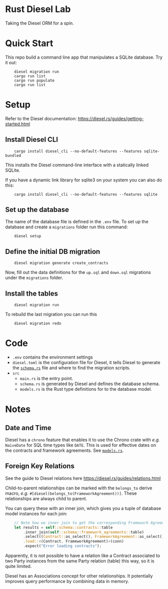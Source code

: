 # Rust Diesel Lab
Taking the Diesel ORM for a spin.

# Quick Start
This repo build a command line app that manipulates a SQLite database.
Try it out:

```
    diesel migration run
    cargo run list
    cargo run populate
    cargo run list
```

# Setup 

Refer to the Diesel documentation: https://diesel.rs/guides/getting-started.html

## Install Diesel CLI

```
    cargo install diesel_cli --no-default-features --features sqlite-bundled
```

This installs the Diesel command-line interface with a statically linked SQLite.

If you have a dynamic link library for sqlite3 on your system you can also do this:

```
    cargo install diesel_cli --no-default-features --features sqlite
```

## Set up the database
The name of the database file is defined in the `.env` file.
To set up the database and create a `migrations` folder run this command:

```
    diesel setup
```

## Define the initial DB migration

```
    diesel migration generate create_contracts
```

Now, fill out the data definitions for the `up.sql` and `down.sql` migrations under the `migrations` folder.

## Install the tables

```
    diesel migration run
```

To rebuild the last migration you can run this
```
    diesel migration redo
```


# Code

- `.env` contains the environment settings
- `diesel.toml` is the configuration file for Diesel, it tells Diesel
  to generate the [`schema.rs`](src/schema.rs) file and where to find
  the migration scripts.
- `src`
  - `main.rs` is the entry point.
  - `schema.rs` is generated by Diesel and defines the database schema.
  - `models.rs` is the Rust type definitions for to the database model.


# Notes

## Date and Time
Diesel has a `chrono` feature that enables it to use the Chrono crate
with *e.g.* `NaiveDate` for SQL time types like `DATE`.  This is used
for effective dates on the contracts and framework agreements. See
[`models.rs`](src/models.rs).

## Foreign Key Relations

See the guide to Diesel relations here https://diesel.rs/guides/relations.html

Child-to-parent relationships can be marked with the 
`belongs_to` derive macro, _e.g._ `#[diesel(belongs_to(FrameworkAgreement))]`.
These relationships are always child to parent.

You can query these with an inner join, which gives you a tuple of 
database model instances for each join:

```rust
    // Note how we inner join to get the corresponding Framework Agreement
    let results = self::schema::contracts::table
        .inner_join(self::schema::framework_agreements::table)
        .select((Contract::as_select(), FrameworkAgreement::as_select()))
        .load::<(Contract, FrameworkAgreement)>(conn)
        .expect("Error loading contracts");
```

Apparently, it is not possible to have a relation like a Contract associated to two 
Party instances from the same Party relation (table) this way, so it is quite limited.

Diesel has an Associations concept for other relationships. It
potentially improves query performance by combining data in memory.



